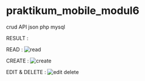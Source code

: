 # praktikum_mobile_modul6
crud API json php mysql

RESULT :

READ :
![read](https://user-images.githubusercontent.com/62393758/81945845-c8cda500-9628-11ea-99fc-9550114b74f6.png)

CREATE :
![create](https://user-images.githubusercontent.com/62393758/81945855-d125e000-9628-11ea-8204-2d2524dab8dc.png)

EDIT & DELETE :
![edit   delete](https://user-images.githubusercontent.com/62393758/81945862-d551fd80-9628-11ea-815b-3170d2732d16.png)
